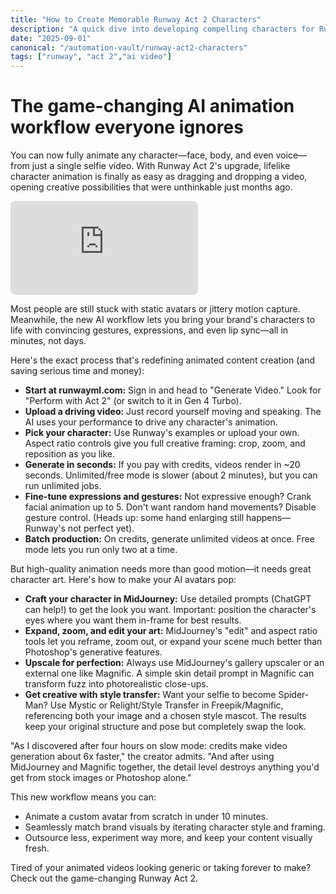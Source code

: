 ```yaml
---
title: "How to Create Memorable Runway Act 2 Characters"
description: "A quick dive into developing compelling characters for Runway Act 2."
date: "2025-09-01"
canonical: "/automation-vault/runway-act2-characters"
tags: ["runway", "act 2","ai video"]
---
```


# The game-changing AI animation workflow everyone ignores

You can now fully animate any character—face, body, and even voice—from just a single selfie video. With Runway Act 2's upgrade, lifelike character animation is finally as easy as dragging and dropping a video, opening creative possibilities that were unthinkable just months ago.

<iframe src="https://www.youtube.com/embed/b7ho-1dZ_gI" title="Runway Act 2" loading="lazy" allowfullscreen style="border: none; border-radius: 8px;"></iframe>

Most people are still stuck with static avatars or jittery motion capture. Meanwhile, the new AI workflow lets you bring your brand's characters to life with convincing gestures, expressions, and even lip sync—all in minutes, not days.

Here's the exact process that's redefining animated content creation (and saving serious time and money):

- **Start at runwayml.com:** Sign in and head to "Generate Video." Look for "Perform with Act 2" (or switch to it in Gen 4 Turbo).
- **Upload a driving video:** Just record yourself moving and speaking. The AI uses your performance to drive any character's animation.
- **Pick your character:** Use Runway's examples or upload your own. Aspect ratio controls give you full creative framing: crop, zoom, and reposition as you like.
- **Generate in seconds:** If you pay with credits, videos render in ~20 seconds. Unlimited/free mode is slower (about 2 minutes), but you can run unlimited jobs.  
- **Fine-tune expressions and gestures:** Not expressive enough? Crank facial animation up to 5. Don't want random hand movements? Disable gesture control. (Heads up: some hand enlarging still happens—Runway's not perfect yet).
- **Batch production:** On credits, generate unlimited videos at once. Free mode lets you run only two at a time.

But high-quality animation needs more than good motion—it needs great character art. Here's how to make your AI avatars pop:

- **Craft your character in MidJourney:** Use detailed prompts (ChatGPT can help!) to get the look you want. Important: position the character's eyes where you want them in-frame for best results.
- **Expand, zoom, and edit your art:** MidJourney's "edit" and aspect ratio tools let you reframe, zoom out, or expand your scene much better than Photoshop's generative features.
- **Upscale for perfection:** Always use MidJourney's gallery upscaler or an external one like Magnific. A simple skin detail prompt in Magnific can transform fuzz into photorealistic close-ups.  
- **Get creative with style transfer:** Want your selfie to become Spider-Man? Use Mystic or Relight/Style Transfer in Freepik/Magnific, referencing both your image and a chosen style mascot. The results keep your original structure and pose but completely swap the look.

"As I discovered after four hours on slow mode: credits make video generation about 6x faster," the creator admits. "And after using MidJourney and Magnific together, the detail level destroys anything you'd get from stock images or Photoshop alone."

This new workflow means you can:

- Animate a custom avatar from scratch in under 10 minutes.
- Seamlessly match brand visuals by iterating character style and framing.
- Outsource less, experiment way more, and keep your content visually fresh.

Tired of your animated videos looking generic or taking forever to make? Check out the game-changing Runway Act 2.